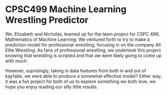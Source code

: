 # CPSC499 Machine Learning Wrestling Predictor

We, Elizabeth and Nicholas, teamed up for the team project for CSPC 499, Mathematics of Machine Learning. We ventured forth to try to make a prediction model for professional wrestling, focusing in on the company All Elite Wrestling. As fans of professional wrestling, we undertook this project knowing that wrestling is scripted and that we were likely going to come up with much. 

However, suprisingly, taking in data features from both in and out of kayfabe, we were able to produce a somewhat effective model? Either way, it was a fun project for both of us to explore something we both love, we hope you enjoy reading our silly little results. 
